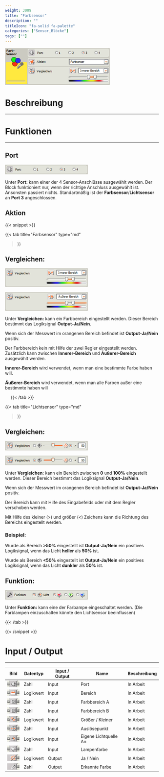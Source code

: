 ```yaml
---
weight: 3009
title: "Farbsensor"
description: ""
titleIcon: "fa-solid fa-palette"
categories: ["Sensor_Blöcke"]
tags: [""]
---
```


![Block.png](/images/nxt-images/Kapitel%203%20Sensoren/3.10%20Farbsensor/Block.png)

# Beschreibung
---

# Funktionen
---

## Port

![Port.png](/images/nxt-images/Kapitel%203%20Sensoren/3.10%20Farbsensor/Port.png)

Unter **Port:** kann einer der 4 Sensor-Anschlüsse ausgewählt werden. Der Block funktioniert nur, wenn der richtige Anschluss ausgewählt ist. Ansonsten passiert nichts. Standartmäßig ist der **Farbsensor**/**Lichtsensor** an **Port 3** angeschlossen.

## Aktion

{{< snippet >}}

{{< tab
    title="Farbsensor"
    type="md"
>}}

## Vergleichen:

![Vergleichen1.png](/images/nxt-images/Kapitel%203%20Sensoren/3.10%20Farbsensor/Vergleichen1.png)

![Vergleichen2.png](/images/nxt-images/Kapitel%203%20Sensoren/3.10%20Farbsensor/Vergleichen2.png)
 
Unter **Vergleichen:** kann ein Farbbereich eingestellt werden. Dieser Bereich bestimmt das Logiksignal **Output-Ja/Nein**.

Wenn sich der Messwert im orangenen Bereich befindet ist **Output-Ja/Nein** positiv.

Der Farbbereich kein mit Hilfe der zwei Regler eingestellt werden. Zusätzlich kann zwischen **Innerer-Bereich** und **Äußerer-Bereich** ausgewählt werden. 

**Innerer-Bereich** wird verwendet, wenn man eine bestimmte Farbe haben will. 

**Äußerer-Bereich** wird verwendet, wenn man alle Farben außer eine bestimmte haben will 

 
 
{{< /tab >}}

{{< tab
    title="Lichtsensor"
    type="md"
>}}

## Vergleichen:

![Vergleichen3.png](/images/nxt-images/Kapitel%203%20Sensoren/3.10%20Farbsensor/Vergleichen3.png)

![Vergleichen4.png](/images/nxt-images/Kapitel%203%20Sensoren/3.10%20Farbsensor/Vergleichen4.png)

Unter **Vergleichen:** kann ein Bereich zwischen **0** und **100%** eingestellt werden. Dieser Bereich bestimmt das Logiksignal **Output-Ja/Nein**.

Wenn sich der Messwert im orangenen Bereich befindet ist **Output-Ja/Nein** positiv.

Der Bereich kann mit Hilfe des Eingabefelds oder mit dem Regler verschoben werden.

Mit Hilfe des kleiner (>) und größer (<) Zeichens kann die Richtung des Bereichs eingestellt werden.

### Beispiel:

Wurde als Bereich **>50%** eingestellt ist **Output-Ja/Nein** ein positives Logiksignal, wenn das Licht **heller** als **50%** ist.

Wurde als Bereich **<50%** eingestellt ist **Output-Ja/Nein** ein positives Logiksignal, wenn das Licht **dunkler** als **50%** ist.

## Funktion:

![Vergleichen4.png](/images/nxt-images/Kapitel%203%20Sensoren/3.10%20Farbsensor/Funktion.png)

Unter **Funktion:** kann eine der Farbampe eingeschaltet werden. (Die Farblampen einzuschalten könnte den Lichtsensor beeinflussen)

{{< /tab >}}

{{< /snippet >}}

# Input / Output
---

| Bild                                                                                         | Datentyp    | Input / Output | Name     |Beschreibung|
| -------------------------------------------------------------------------------------------- | ------------| ------------ |----------|------------|
| ![Input1.png](/images/nxt-images/Kapitel%203%20Sensoren/3.10%20Farbsensor/Input1.png)  | Zahl      | Input  | Port                  | In Arbeit 
| ![Input2.png](/images/nxt-images/Kapitel%203%20Sensoren/3.10%20Farbsensor/Input2.png)  | Logikwert | Input  | Bereich               | In Arbeit
| ![Input3.png](/images/nxt-images/Kapitel%203%20Sensoren/3.10%20Farbsensor/Input3.png)  | Zahl      | Input  | Farbbereich A         | In Arbeit
| ![Input4.png](/images/nxt-images/Kapitel%203%20Sensoren/3.10%20Farbsensor/Input4.png)  | Zahl      | Input  | Farbbereich B         | In Arbeit
| ![Input5.png](/images/nxt-images/Kapitel%203%20Sensoren/3.10%20Farbsensor/Input5.png)  | Logikwert | Input  | Größer / Kleiner      | In Arbeit
| ![Input6.png](/images/nxt-images/Kapitel%203%20Sensoren/3.10%20Farbsensor/Input6.png)  | Zahl      | Input  | Auslösepunkt          | In Arbeit
| ![Input7.png](/images/nxt-images/Kapitel%203%20Sensoren/3.10%20Farbsensor/Input7.png)  | Logikwert | Input  | Eigene Lichtquelle An | In Arbeit
| ![Input8.png](/images/nxt-images/Kapitel%203%20Sensoren/3.10%20Farbsensor/Input8.png)  | Zahl      | Input  | Lampenfarbe           | In Arbeit
| ![Input9.png](/images/nxt-images/Kapitel%203%20Sensoren/3.10%20Farbsensor/Input9.png)  | Logikwert | Output | Ja / Nein             | In Arbeit
| ![Input0.png](/images/nxt-images/Kapitel%203%20Sensoren/3.10%20Farbsensor/Input10.png) | Zahl      | Output | Erkannte Farbe        | In Arbeit

